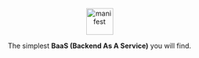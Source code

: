 <br>
<p align="center">
  <a href="https://manifest.build">
    <img alt="manifest" src="https://manifest.build/assets/images/logo-transparent.svg" height="55px" alt="Manifest Logo" title="Manifest - Effortless Backends"/>
  </a>
</p>

<p align="center">
The simplest <strong>BaaS (Backend As A Service)</strong> you will find.
</p>
